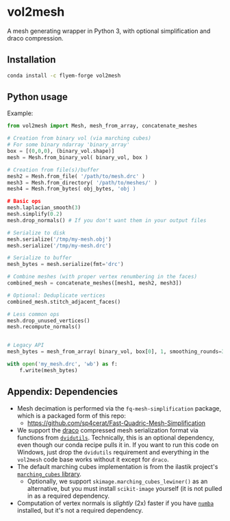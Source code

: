 # vol2mesh

A mesh generating wrapper in Python 3, with optional simplification and draco compression.

Installation
------------

```bash
conda install -c flyem-forge vol2mesh
```

Python usage
------------

Example:

```python
from vol2mesh import Mesh, mesh_from_array, concatenate_meshes

# Creation from binary vol (via marching cubes)
# For some binary ndarray 'binary_array'
box = [(0,0,0), (binary_vol.shape)]
mesh = Mesh.from_binary_vol( binary_vol, box )

# Creation from file(s)/buffer
mesh2 = Mesh.from_file( '/path/to/mesh.drc' )
mesh3 = Mesh.from_directory( '/path/to/meshes/' )
mesh4 = Mesh.from_bytes( obj_bytes, 'obj )

# Basic ops
mesh.laplacian_smooth(3)
mesh.simplify(0.2)
mesh.drop_normals() # If you don't want them in your output files

# Serialize to disk
mesh.serialize('/tmp/my-mesh.obj')
mesh.serialize('/tmp/my-mesh.drc')

# Serialize to buffer
mesh_bytes = mesh.serialize(fmt='drc')

# Combine meshes (with proper vertex renumbering in the faces)
combined_mesh = concatenate_meshes([mesh1, mesh2, mesh3])

# Optional: Deduplicate vertices
combined_mesh.stitch_adjacent_faces()

# Less common ops
mesh.drop_unused_vertices()
mesh.recompute_normals()


# Legacy API
mesh_bytes = mesh_from_array( binary_vol, box[0], 1, smoothing_rounds=3, simplify_ratio=0.2, output_format='drc' )

with open('my_mesh.drc', 'wb') as f:
    f.write(mesh_bytes)
```


Appendix: Dependencies
----------------------

- Mesh decimation is performed via the `fq-mesh-simplification` package, which is a packaged form of this repo:
   - https://github.com/sp4cerat/Fast-Quadric-Mesh-Simplification
- We support the [draco] compressed mesh serialization format via functions from [`dvidutils`][dvidutils].  Technically, this is an optional dependency, even though our conda recipe pulls it in.  If you want to run this code on Windows, just drop the `dvidutils` requirement and everything in the `vol2mesh` code base works without it except for `draco`.
- The default marching cubes implementation is from the ilastik project's [`marching_cubes` library][marching_cubes].
  - Optionally, we support `skimage.marching_cubes_lewiner()` as an alternative, but you must install `scikit-image` yourself (it is not pulled in as a required dependency.
- Computation of vertex normals is *slightly* (2x) faster if you have [`numba`][numba] installed, but it's not a required dependency. 

[dvidutils]: https://github.com/stuarteberg/dvidutils
[draco]: https://github.com/google/draco
[marching_cubes]: https://github.com/ilastik/marching_cubes
[numba]: https://numba.pydata.org

